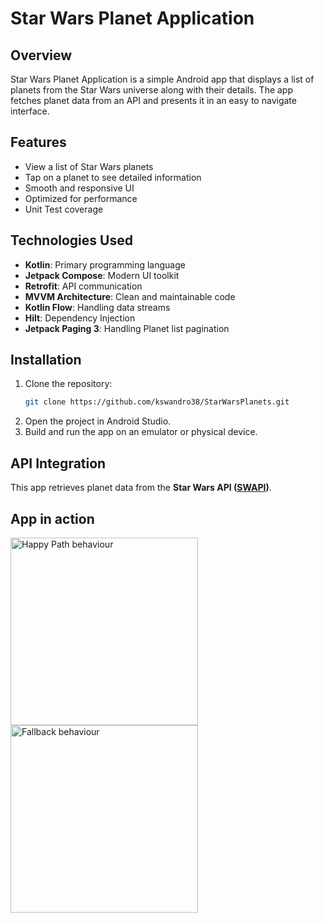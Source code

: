 # Star Wars Planet Application

## Overview

Star Wars Planet Application is a simple Android app that displays a list of planets from the Star Wars universe along with their details. The app fetches planet data from an API and presents it in an easy to navigate interface.

## Features

- View a list of Star Wars planets
- Tap on a planet to see detailed information
- Smooth and responsive UI
- Optimized for performance
- Unit Test coverage

## Technologies Used

- **Kotlin**: Primary programming language
- **Jetpack Compose**: Modern UI toolkit
- **Retrofit**: API communication
- **MVVM Architecture**: Clean and maintainable code
- **Kotlin Flow**: Handling data streams
- **Hilt**: Dependency Injection
- **Jetpack Paging 3**: Handling Planet list pagination

## Installation

1. Clone the repository:
   ```sh
   git clone https://github.com/kswandro38/StarWarsPlanets.git
   ```
2. Open the project in Android Studio.
3. Build and run the app on an emulator or physical device.

## API Integration

This app retrieves planet data from the **Star Wars API ([SWAPI](https://swapi.dev/))**.

## App in action
<img src="https://github.com/kswandro38/StarWarsPlanets/blob/main/Demo1.gif" width="300" alt="Happy Path behaviour">

<img src="https://github.com/kswandro38/StarWarsPlanets/blob/main/Demo2.gif" width="300" alt="Fallback behaviour">

